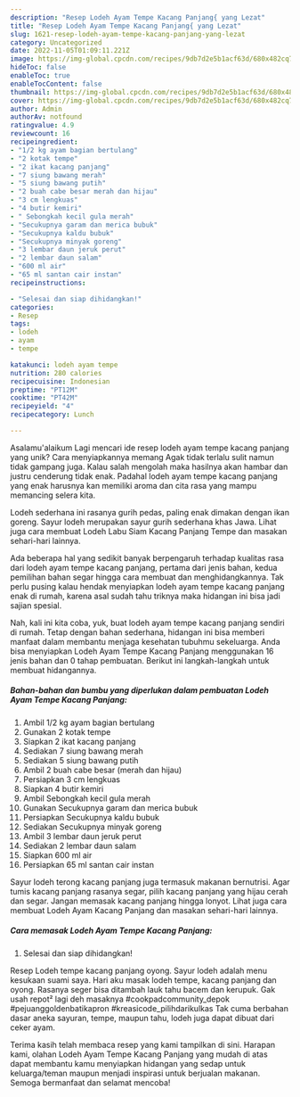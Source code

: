 ```yaml
---
description: "Resep Lodeh Ayam Tempe Kacang Panjang{ yang Lezat"
title: "Resep Lodeh Ayam Tempe Kacang Panjang{ yang Lezat"
slug: 1621-resep-lodeh-ayam-tempe-kacang-panjang-yang-lezat
category: Uncategorized
date: 2022-11-05T01:09:11.221Z
image: https://img-global.cpcdn.com/recipes/9db7d2e5b1acf63d/680x482cq70/lodeh-ayam-tempe-kacang-panjang-foto-resep-utama.jpg
hideToc: false
enableToc: true
enableTocContent: false
thumbnail: https://img-global.cpcdn.com/recipes/9db7d2e5b1acf63d/680x482cq70/lodeh-ayam-tempe-kacang-panjang-foto-resep-utama.jpg
cover: https://img-global.cpcdn.com/recipes/9db7d2e5b1acf63d/680x482cq70/lodeh-ayam-tempe-kacang-panjang-foto-resep-utama.jpg
author: Admin
authorAv: notfound
ratingvalue: 4.9
reviewcount: 16
recipeingredient:
- "1/2 kg ayam bagian bertulang"
- "2 kotak tempe"
- "2 ikat kacang panjang"
- "7 siung bawang merah"
- "5 siung bawang putih"
- "2 buah cabe besar merah dan hijau"
- "3 cm lengkuas"
- "4 butir kemiri"
- " Sebongkah kecil gula merah"
- "Secukupnya garam dan merica bubuk"
- "Secukupnya kaldu bubuk"
- "Secukupnya minyak goreng"
- "3 lembar daun jeruk perut"
- "2 lembar daun salam"
- "600 ml air"
- "65 ml santan cair instan"
recipeinstructions:

- "Selesai dan siap dihidangkan!"
categories:
- Resep
tags:
- lodeh
- ayam
- tempe

katakunci: lodeh ayam tempe 
nutrition: 280 calories
recipecuisine: Indonesian
preptime: "PT12M"
cooktime: "PT42M"
recipeyield: "4"
recipecategory: Lunch

---
```



Asalamu'alaikum Lagi mencari ide resep lodeh ayam tempe kacang panjang yang unik? Cara menyiapkannya memang Agak tidak terlalu sulit namun tidak gampang juga. Kalau salah mengolah maka hasilnya akan hambar dan justru cenderung tidak enak. Padahal lodeh ayam tempe kacang panjang yang enak harusnya kan memiliki aroma dan cita rasa yang mampu memancing selera kita.


Lodeh sederhana ini rasanya gurih pedas, paling enak dimakan dengan ikan goreng. Sayur lodeh merupakan sayur gurih sederhana khas Jawa. Lihat juga cara membuat Lodeh Labu Siam Kacang Panjang Tempe dan masakan sehari-hari lainnya.

Ada beberapa hal yang sedikit banyak berpengaruh terhadap kualitas rasa dari lodeh ayam tempe kacang panjang, pertama dari jenis bahan, kedua pemilihan bahan segar hingga cara membuat dan menghidangkannya. Tak perlu pusing kalau hendak menyiapkan lodeh ayam tempe kacang panjang enak di rumah, karena asal sudah tahu triknya maka hidangan ini bisa jadi sajian spesial.


Nah, kali ini kita coba, yuk, buat lodeh ayam tempe kacang panjang sendiri di rumah. Tetap dengan bahan sederhana, hidangan ini bisa memberi manfaat dalam membantu menjaga kesehatan tubuhmu sekeluarga. Anda bisa menyiapkan Lodeh Ayam Tempe Kacang Panjang menggunakan 16 jenis bahan dan 0 tahap pembuatan. Berikut ini langkah-langkah untuk membuat hidangannya.

<!--inarticleads1-->

##### Bahan-bahan dan bumbu yang diperlukan dalam pembuatan Lodeh Ayam Tempe Kacang Panjang:

1. Ambil 1/2 kg ayam bagian bertulang
1. Gunakan 2 kotak tempe
1. Siapkan 2 ikat kacang panjang
1. Sediakan 7 siung bawang merah
1. Sediakan 5 siung bawang putih
1. Ambil 2 buah cabe besar (merah dan hijau)
1. Persiapkan 3 cm lengkuas
1. Siapkan 4 butir kemiri
1. Ambil  Sebongkah kecil gula merah
1. Gunakan Secukupnya garam dan merica bubuk
1. Persiapkan Secukupnya kaldu bubuk
1. Sediakan Secukupnya minyak goreng
1. Ambil 3 lembar daun jeruk perut
1. Sediakan 2 lembar daun salam
1. Siapkan 600 ml air
1. Persiapkan 65 ml santan cair instan


Sayur lodeh terong kacang panjang juga termasuk makanan bernutrisi. Agar tumis kacang panjang rasanya segar, pilih kacang panjang yang hijau cerah dan segar. Jangan memasak kacang panjang hingga lonyot. Lihat juga cara membuat Lodeh Ayam Kacang Panjang dan masakan sehari-hari lainnya. 

<!--inarticleads2-->

##### Cara memasak Lodeh Ayam Tempe Kacang Panjang:


1. Selesai dan siap dihidangkan!

Resep Lodeh tempe kacang panjang oyong. Sayur lodeh adalah menu kesukaan suami saya. Hari aku masak lodeh tempe, kacang panjang dan oyong. Rasanya seger bisa ditambah lauk tahu bacem dan kerupuk. Gak usah repot² lagi deh masaknya #cookpadcommunity_depok #pejuanggoldenbatikapron #kreasicode_pilihdarikulkas Tak cuma berbahan dasar aneka sayuran, tempe, maupun tahu, lodeh juga dapat dibuat dari ceker ayam. 

Terima kasih telah membaca resep yang kami tampilkan di sini. Harapan kami, olahan Lodeh Ayam Tempe Kacang Panjang yang mudah di atas dapat membantu kamu menyiapkan hidangan yang sedap untuk keluarga/teman maupun menjadi inspirasi untuk berjualan makanan. Semoga bermanfaat dan selamat mencoba!
